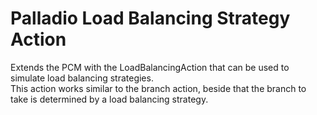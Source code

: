 # Palladio Load Balancing Strategy Action

Extends the PCM with the LoadBalancingAction that can be used to simulate load balancing strategies.  
This action works similar to the branch action, beside that the branch to take is determined by a load balancing strategy.
